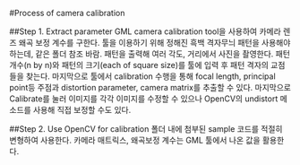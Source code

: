 #Process of camera calibration

##Step 1. Extract parameter
GML camera calibration tool을 사용하여 카메라 렌즈 왜곡 보정 계수를 구한다.
툴을 이용하기 위해 정해진 흑백 격자무늬 패턴을 사용해야 하는데, 같은 폴더 참조 바람.
패턴을 출력해 여러 각도, 거리에서 사진을 촬영한다.
패턴 개수(n by n)와 패턴의 크기(each of square size)를 툴에 입력 후 패턴 격자의 교점들을 찾는다.
마지막으로 툴에서 calibration 수행을 통해 focal length, principal point등 주점과 distortion parameter, camera matrix를 추출할 수 있다.
마지막으로 Calibrate를 눌러 이미지를 각각 이미지를 수정할 수 있으나 OpenCV의 undistort 메소드를 사용해 직접 보정할 수도 있다.

##Step 2. Use OpenCV for calibration
폴더 내에 첨부된 sample 코드를 적절히 변형하여 사용한다.
카메라 매트릭스, 왜곡보정 계수는 GML 툴에서 나온 값을 활용한다.
